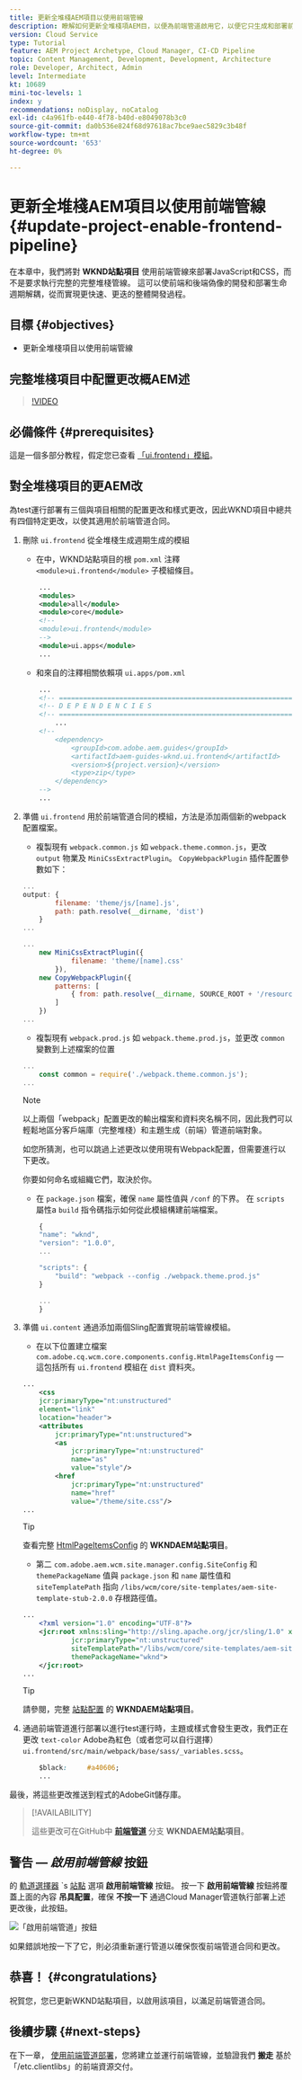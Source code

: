 ```yaml
---
title: 更新全堆棧AEM項目以使用前端管線
description: 瞭解如何更新全堆棧項AEM目，以便為前端管道啟用它，以便它只生成和部署前端對象。
version: Cloud Service
type: Tutorial
feature: AEM Project Archetype, Cloud Manager, CI-CD Pipeline
topic: Content Management, Development, Development, Architecture
role: Developer, Architect, Admin
level: Intermediate
kt: 10689
mini-toc-levels: 1
index: y
recommendations: noDisplay, noCatalog
exl-id: c4a961fb-e440-4f78-b40d-e8049078b3c0
source-git-commit: da0b536e824f68d97618ac7bce9aec5829c3b48f
workflow-type: tm+mt
source-wordcount: '653'
ht-degree: 0%

---
```


# 更新全堆棧AEM項目以使用前端管線 {#update-project-enable-frontend-pipeline}

在本章中，我們將對 __WKND站點項目__ 使用前端管線來部署JavaScript和CSS，而不是要求執行完整的完整堆棧管線。 這可以使前端和後端偽像的開發和部署生命週期解耦，從而實現更快速、更迭的整體開發過程。

## 目標 {#objectives}

* 更新全堆棧項目以使用前端管線

## 完整堆棧項目中配置更改概AEM述

>[!VIDEO](https://video.tv.adobe.com/v/3409419?quality=12&learn=on)

## 必備條件 {#prerequisites}

這是一個多部分教程，假定您已查看 [「ui.frontend」模組](./review-uifrontend-module.md)。


## 對全堆棧項目的更AEM改

為test運行部署有三個與項目相關的配置更改和樣式更改，因此WKND項目中總共有四個特定更改，以使其適用於前端管道合同。

1. 刪除 `ui.frontend` 從全堆棧生成週期生成的模組

   * 在中，WKND站點項目的根 `pom.xml` 注釋 `<module>ui.frontend</module>` 子模組條目。

   ```xml
       ...
       <modules>
       <module>all</module>
       <module>core</module>
       <!--
       <module>ui.frontend</module>
       -->                
       <module>ui.apps</module>
       ...
   ```

   * 和來自的注釋相關依賴項 `ui.apps/pom.xml`

   ```xml
       ...
       <!-- ====================================================================== -->
       <!-- D E P E N D E N C I E S                                                -->
       <!-- ====================================================================== -->
           ...
       <!--
           <dependency>
               <groupId>com.adobe.aem.guides</groupId>
               <artifactId>aem-guides-wknd.ui.frontend</artifactId>
               <version>${project.version}</version>
               <type>zip</type>
           </dependency>
       -->    
       ...
   ```

1. 準備 `ui.frontend` 用於前端管道合同的模組，方法是添加兩個新的webpack配置檔案。

   * 複製現有 `webpack.common.js` 如 `webpack.theme.common.js`，更改 `output` 物業及 `MiniCssExtractPlugin`。 `CopyWebpackPlugin` 插件配置參數如下：

   ```javascript
   ...
   output: {
           filename: 'theme/js/[name].js', 
           path: path.resolve(__dirname, 'dist')
       }
   ...
   
   ...
       new MiniCssExtractPlugin({
               filename: 'theme/[name].css'
           }),
       new CopyWebpackPlugin({
           patterns: [
               { from: path.resolve(__dirname, SOURCE_ROOT + '/resources'), to: './clientlib-site' }
           ]
       })
   ...
   ```

   * 複製現有 `webpack.prod.js` 如 `webpack.theme.prod.js`，並更改 `common` 變數到上述檔案的位置

   ```javascript
   ...
       const common = require('./webpack.theme.common.js');
   ...
   ```

   >[!NOTE]
   >
   >以上兩個「webpack」配置更改的輸出檔案和資料夾名稱不同，因此我們可以輕鬆地區分客戶端庫（完整堆棧）和主題生成（前端）管道前端對象。
   >
   >如您所猜測，也可以跳過上述更改以使用現有Webpack配置，但需要進行以下更改。
   >
   >你要如何命名或組織它們，取決於你。


   * 在 `package.json` 檔案，確保  `name` 屬性值與 `/conf` 的下界。 在 `scripts` 屬性a `build` 指令碼指示如何從此模組構建前端檔案。

   ```javascript
       {
       "name": "wknd",
       "version": "1.0.0",
       ...
   
       "scripts": {
           "build": "webpack --config ./webpack.theme.prod.js"
       }
   
       ...
       }
   ```

1. 準備 `ui.content` 通過添加兩個Sling配置實現前端管線模組。

   * 在以下位置建立檔案 `com.adobe.cq.wcm.core.components.config.HtmlPageItemsConfig`  — 這包括所有 `ui.frontend` 模組在 `dist` 資料夾。

   ```xml
   ...
       <css
       jcr:primaryType="nt:unstructured"
       element="link"
       location="header">
       <attributes
           jcr:primaryType="nt:unstructured">
           <as
               jcr:primaryType="nt:unstructured"
               name="as"
               value="style"/>
           <href
               jcr:primaryType="nt:unstructured"
               name="href"
               value="/theme/site.css"/>
   ...
   ```

   >[!TIP]
   >
   >    查看完整 [HtmlPageItemsConfig](https://github.com/adobe/aem-guides-wknd/blob/feature/frontend-pipeline/ui.content/src/main/content/jcr_root/conf/wknd/_sling_configs/com.adobe.cq.wcm.core.components.config.HtmlPageItemsConfig/.content.xml) 的 __WKNDAEM站點項目__。


   * 第二 `com.adobe.aem.wcm.site.manager.config.SiteConfig` 和 `themePackageName` 值與 `package.json` 和 `name` 屬性值和 `siteTemplatePath` 指向 `/libs/wcm/core/site-templates/aem-site-template-stub-2.0.0` 存根路徑值。

   ```xml
   ...
       <?xml version="1.0" encoding="UTF-8"?>
       <jcr:root xmlns:sling="http://sling.apache.org/jcr/sling/1.0" xmlns:jcr="http://www.jcp.org/jcr/1.0" xmlns:nt="http://www.jcp.org/jcr/nt/1.0"
               jcr:primaryType="nt:unstructured"
               siteTemplatePath="/libs/wcm/core/site-templates/aem-site-template-stub-2.0.0"
               themePackageName="wknd">
       </jcr:root>
   ...
   ```

   >[!TIP]
   >
   >    請參閱，完整 [站點配置](https://github.com/adobe/aem-guides-wknd/blob/feature/frontend-pipeline/ui.content/src/main/content/jcr_root/conf/wknd/_sling_configs/com.adobe.aem.wcm.site.manager.config.SiteConfig/.content.xml) 的 __WKNDAEM站點項目__。

1. 通過前端管道進行部署以進行test運行時，主題或樣式會發生更改，我們正在更改 `text-color` Adobe為紅色（或者您可以自行選擇） `ui.frontend/src/main/webpack/base/sass/_variables.scss`。

   ```css
       $black:     #a40606;
       ...
   ```

最後，將這些更改推送到程式的AdobeGit儲存庫。


>[!AVAILABILITY]
>
> 這些更改可在GitHub中 [__前端管道__](https://github.com/adobe/aem-guides-wknd/tree/feature/frontend-pipeline) 分支 __WKNDAEM站點項目__。


## 警告 —  _啟用前端管線_ 按鈕

的 [軌道選擇器](https://experienceleague.adobe.com/docs/experience-manager-cloud-service/content/sites/authoring/getting-started/basic-handling.html) `s [站點](https://experienceleague.adobe.com/docs/experience-manager-cloud-service/content/sites/authoring/getting-started/basic-handling.html) 選項 **啟用前端管線** 按鈕。 按一下 **啟用前端管線** 按鈕將覆蓋上面的內容 **吊具配置**，確保 **不按一下** 通過Cloud Manager管道執行部署上述更改後，此按鈕。

![「啟用前端管道」按鈕](assets/enable-front-end-Pipeline-button.png)

如果錯誤地按一下了它，則必須重新運行管道以確保恢復前端管道合同和更改。

## 恭喜！ {#congratulations}

祝賀您，您已更新WKND站點項目，以啟用該項目，以滿足前端管道合同。

## 後續步驟 {#next-steps}

在下一章， [使用前端管道部署](create-frontend-pipeline.md)，您將建立並運行前端管線，並驗證我們 __搬走__ 基於「/etc.clientlibs」的前端資源交付。
